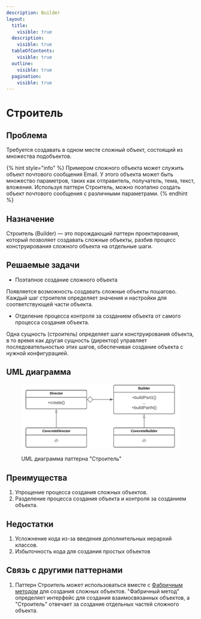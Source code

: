 ```yaml
---
description: Builder
layout:
  title:
    visible: true
  description:
    visible: true
  tableOfContents:
    visible: true
  outline:
    visible: true
  pagination:
    visible: true
---
```


# Строитель

## Проблема

Требуется создавать в одном месте сложный объект, состоящий из множества подобъектов.

{% hint style="info" %}
Примером сложного объекта может служить объект почтового сообщения Email. У этого объекта может быть множество параметров, таких как отправитель, получатель, тема, текст, вложения. Используя паттерн Строитель, можно поэтапно создать объект почтового сообщения с различными параметрами.
{% endhint %}

## Назначение

Строитель (Builder) — это порождающий паттерн проектирования, который позволяет создавать сложные объекты, разбив процесс конструирования сложного объекта на отдельные шаги.

## Решаемые задачи

* Поэтапное создание сложного объекта

Появляется возможность создавать сложные объекты пошагово. Каждый шаг строителя определяет значения и настройки для соответствующей части объекта.

* Отделение процесса контроля за созданием объекта от самого процесса создания объекта.

Одна сущность (строитель) определяет шаги конструирования объекта, в то время как другая сущность (директор) управляет последовательностью этих шагов, обеспечивая создание объекта с нужной конфигурацией.

## UML диаграмма

<div data-full-width="true">

<figure><img src="../../../.gitbook/assets/builder_white.png" alt=""><figcaption><p>UML диаграмма паттерна "Строитель"</p></figcaption></figure>

</div>

## Преимущества

1. Упрощение процесса создания сложных объектов.
2. Разделение процесса создания объекта и контроля за созданием объекта.

## Недостатки

1. Усложнение кода из-за введения дополнительных иерархий классов.
2. Избыточность кода для создания простых объектов&#x20;

## Связь с другими паттернами

1. Паттерн Строитель может использоваться вместе с [Фабричным методом](../factory-method/#naznachenie) для создания сложных объектов. "Фабричный метод" определяет интерфейс для создания взаимосвязанных объектов, а "Строитель" отвечает за создание отдельных частей сложного объекта.
